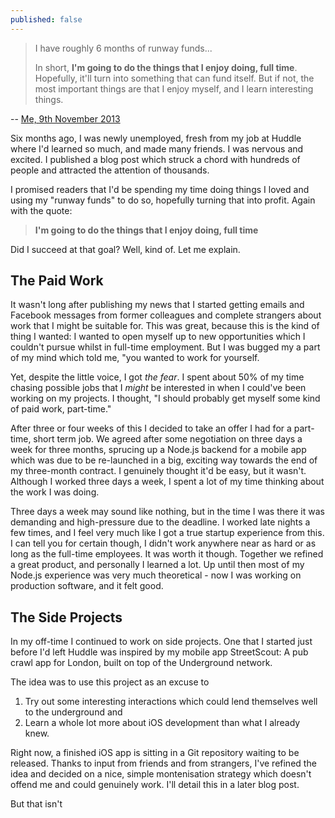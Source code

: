 ```yaml
---
published: false
---
```


> I have roughly 6 months of runway funds...
>
> In short, **I'm going to do the things that I enjoy doing, full time**. Hopefully, it'll turn into something that can fund itself. But if not, the most important things are that I enjoy myself, and I learn interesting things.

-- [Me, 9th November 2013](http://danhough.com/blog/unhuddled/)

Six months ago, I was newly unemployed, fresh from my job at Huddle where I'd learned so much, and made many friends. I was nervous and excited. I published a blog post which struck a chord with hundreds of people and attracted the attention of thousands.

I promised readers that I'd be spending my time doing things I loved and using my "runway funds" to do so, hopefully turning that into profit. Again with the quote:

> **I'm going to do the things that I enjoy doing, full time**

Did I succeed at that goal? Well, kind of. Let me explain.

## The Paid Work

It wasn't long after publishing my news that I started getting emails and Facebook messages from former colleagues and complete strangers about work that I might be suitable for. This was great, because this is the kind of thing I wanted: I wanted to open myself up to new opportunities which I couldn't pursue whilst in full-time employment. But I was bugged my a part of my mind which told me, "you wanted to work for yourself.

Yet, despite the little voice, I got *the fear*. I spent about 50% of my time chasing possible jobs that I *might* be interested in when I could've been working on my projects. I thought, "I should probably get myself some kind of paid work, part-time."

After three or four weeks of this I decided to take an offer I had for a part-time, short term job. We agreed after some negotiation on three days a week for three months, sprucing up a Node.js backend for a mobile app which was due to be re-launched in a big, exciting way towards the end of my three-month contract. I genuinely thought it'd be easy, but it wasn't. Although I worked three days a week, I spent a lot of my time thinking about the work I was doing.

Three days a week may sound like nothing, but in the time I was there it was demanding and high-pressure due to the deadline. I worked late nights a few times, and I feel very much like I got a true startup experience from this. I can tell you for certain though, I didn't work anywhere near as hard or as long as the full-time employees. It was worth it though. Together we refined a great product, and personally I learned a lot. Up until then most of my Node.js experience was very much theoretical - now I was working on production software, and it felt good.

## The Side Projects

In my off-time I continued to work on side projects. One that I started just before I'd left Huddle was inspired by my mobile app StreetScout: A pub crawl app for London, built on top of the Underground network.

The idea was to use this project as an excuse to

1. Try out some interesting interactions which could lend themselves well to the underground and 
2. Learn a whole lot more about iOS development than what I already knew.

Right now, a finished iOS app is sitting in a Git repository waiting to be released. Thanks to input from friends and from strangers, I've refined the idea and decided on a nice, simple montenisation strategy which doesn't offend me and could genuinely work. I'll detail this in a later blog post.

But that isn't